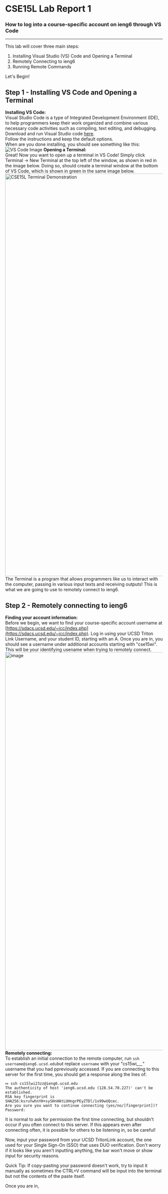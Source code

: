 # CSE15L Lab Report 1 #
### How to log into a course-specific account on ieng6 through VS Code ###  
---

This lab will cover three main steps:
1. Installing Visual Studio (VS) Code and Opening a Terminal
2. Remotely Connecting to ieng6
3. Running Remote Commands

Let's Begin!

## Step 1 - Installing VS Code and Opening a Terminal ##
**Installing VS Code:**  
Visual Studio Code is a type of Integrated Development Environment (IDE), to help programmers keep their work organized and combine various necessary code activities such as compiling, text editing, and debugging. Download and run Visual Studio code [here](https://code.visualstudio.com/).  
Follow the instructions and keep the default options.  
When are you done installing, you should see something like this:  
![VS Code Image](https://user-images.githubusercontent.com/122249106/211943935-d62e5f2c-523b-4da5-8c12-2f9f872e5aaf.png)
**Opening a Terminal:**  
Great! Now you want to open up a terminal in VS Code! Simply click Terminal &rarr; New Terminal at the top left of the window, as shown in red in the image below. Doing so, should create a terminal window at the bottom of VS Code, which is shown in green in the same image below.
<img width="1281" alt="CSE15L Terminal Demonstration" src="https://user-images.githubusercontent.com/122249106/212430737-b286b17b-417f-482b-a010-6093982b6ce0.png">
The Terminal is a program that allows programmers like us to interact with the computer, passing in various input texts and receiving outputs! This is what we are going to use to remotely connect to ieng6.

## Step 2 - Remotely connecting to ieng6 ##
**Finding your account information:**  
Before we begin, we want to find your course-specific account username at [https://sdacs.ucsd.edu/~icc/index.php](https://sdacs.ucsd.edu/~icc/index.php). Log in using your UCSD Triton Link Username, and your student ID, starting with an A. Once you are in, you should see a username under additional accounts starting with "cse15wi". This will be your identifying usename when trying to remotely connect. 
<img width="1267" alt="image" src="https://user-images.githubusercontent.com/122249106/212432033-9c0a5695-752f-459d-a27e-3c18ba2a0b76.png">
**Remotely connecting:**  
To establish an initial connection to the remote computer, run `ssh username@ieng6.ucsd.edu`but replace `username` with your "cs15wi___" username that you had ppreviously accessed. If you are connecting to this server for the first time, you should get a response along the lnes of:
````
⤇ ssh cs15lwi23zz@ieng6.ucsd.edu
The authenticity of host 'ieng6.ucsd.edu (128.54.70.227)' can't be established.
RSA key fingerprint is SHA256:ksruYwhnYH+sySHnHAtLUHngrPEyZTDl/1x99wUQcec.
Are you sure you want to continue connecting (yes/no/[fingerprint])? 
Password:
````
It is normal to ask for permission the first time connecting, but shouldn't occur if you often connect to this server. If this appears even after connecting often, it is possible for others to be listening in, so be careful!

Now, input your password from your UCSD TritonLink account, the one used for your Single Sign-On (SSO) that uses DUO verification. Don't worry if it looks like you aren't inputting anything, the bar won't move or show input for security reasons. 

Quick Tip: If copy-pasting your password doesn't work, try to input it manually as sometimes the CTRL+V command will be input into the terminal but not the contents of the paste itself.

Once you are in, 
